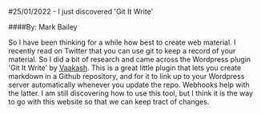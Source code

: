 #25/01/2022 - I just discovered 'Git It Write'

####By: Mark Bailey

So I have been thinking for a while how best to create web material. I recently read on Twitter that you can use git to keep a record of your material. So I did a bit of research and came across the Wordpress plugin 'Git It Write' by <u><a href="https://profiles.wordpress.org/vaakash/">Vaakash</a></u>. This is a great little plugin that lets you create markdown in a Github repository, and for it to link up to your Wordpress server automatically whenever you update the repo. Webhooks help with the latter. I am still discovering how to use this tool, but I think it is the way to go with this website so that we can keep tract of changes.